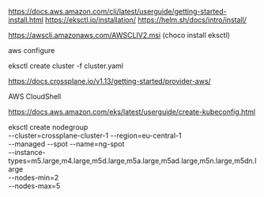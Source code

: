 https://docs.aws.amazon.com/cli/latest/userguide/getting-started-install.html
https://eksctl.io/installation/
https://helm.sh/docs/intro/install/

https://awscli.amazonaws.com/AWSCLIV2.msi
(choco install eksctl)

aws configure

eksctl create cluster -f cluster.yaml

https://docs.crossplane.io/v1.13/getting-started/provider-aws/


AWS CloudShell


https://docs.aws.amazon.com/eks/latest/userguide/create-kubeconfig.html


eksctl create nodegroup \
  --cluster=crossplane-cluster-1 --region=eu-central-1\
  --managed --spot --name=ng-spot \
  --instance-types=m5.large,m4.large,m5d.large,m5a.large,m5ad.large,m5n.large,m5dn.large\
  --nodes-min=2\
  --nodes-max=5